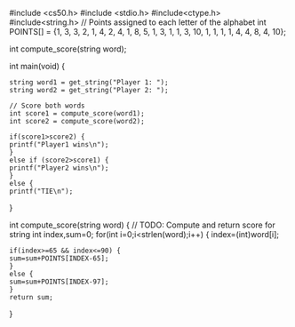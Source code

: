#include <cs50.h>
#include <stdio.h>
#include<ctype.h>
#include<string.h>
// Points assigned to each letter of the alphabet
int POINTS[] = {1, 3, 3, 2, 1, 4, 2, 4, 1, 8, 5, 1, 3, 1, 1, 3, 10, 1, 1, 1, 1, 4, 4, 8, 4, 10};

int compute_score(string word);

int main(void)
{
    
    string word1 = get_string("Player 1: ");
    string word2 = get_string("Player 2: ");

    // Score both words
    int score1 = compute_score(word1);
    int score2 = compute_score(word2);

    if(score1>score2) {
    printf("Player1 wins\n");
    }
    else if (score2>score1) {
    printf("Player2 wins\n");
    }
    else {
    printf("TIE\n");
}

int compute_score(string word)
{
    // TODO: Compute and return score for string
    int index,sum=0;
    for(int i=0;i<strlen(word);i++) {
    index=(int)word[i];
    
    if(index>=65 && index<=90) {
    sum=sum+POINTS[INDEX-65];
    }
    else {
    sum=sum+POINTS[INDEX-97];
    }
    return sum;
    
    
}

